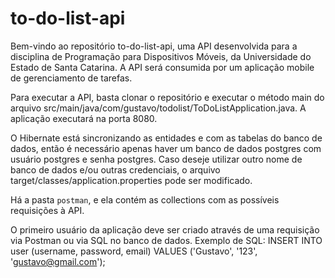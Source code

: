 # to-do-list-api

Bem-vindo ao repositório to-do-list-api, uma API desenvolvida para a disciplina de Programação para Dispositivos Móveis, da Universidade do Estado de Santa Catarina. A API será consumida por um aplicação mobile de gerenciamento de tarefas.

Para executar a API, basta clonar o repositório e executar o método main do arquivo src/main/java/com/gustavo/todolist/ToDoListApplication.java. A aplicação executará na porta 8080.

O Hibernate está sincronizando as entidades e com as tabelas do banco de dados, então é necessário apenas haver um banco de dados postgres com usuário postgres e senha postgres. Caso deseje utilizar outro nome de banco de dados e/ou outras credenciais, o arquivo target/classes/application.properties pode ser modificado.

Há a pasta `postman`, e ela contém as collections com as possíveis requisições à API.

O primeiro usuário da aplicação deve ser criado através de uma requisição via Postman ou via SQL no banco de dados. Exemplo de SQL:
INSERT INTO user (username, password, email)
VALUES ('Gustavo', '123', 'gustavo@gmail.com');
